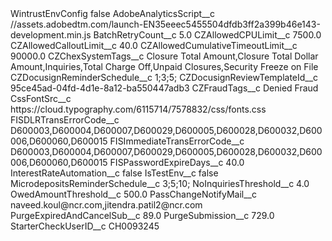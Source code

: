 <?xml version="1.0" encoding="UTF-8"?>
<CustomMetadata xmlns="http://soap.sforce.com/2006/04/metadata" xmlns:xsi="http://www.w3.org/2001/XMLSchema-instance" xmlns:xsd="http://www.w3.org/2001/XMLSchema">
    <label>WintrustEnvConfig</label>
    <protected>false</protected>
    <values>
        <field>AdobeAnalyticsScript__c</field>
        <value xsi:type="xsd:string">//assets.adobedtm.com/launch-EN35eeec5455504dfdb3ff2a399b46e143-development.min.js</value>
    </values>
    <values>
        <field>BatchRetryCount__c</field>
        <value xsi:type="xsd:double">5.0</value>
    </values>
    <values>
        <field>CZAllowedCPULimit__c</field>
        <value xsi:type="xsd:double">7500.0</value>
    </values>
    <values>
        <field>CZAllowedCalloutLimit__c</field>
        <value xsi:type="xsd:double">40.0</value>
    </values>
    <values>
        <field>CZAllowedCumulativeTimeoutLimit__c</field>
        <value xsi:type="xsd:double">90000.0</value>
    </values>
    <values>
        <field>CZChexSystemTags__c</field>
        <value xsi:type="xsd:string">Closure Total Amount,Closure Total Dollar Amount,Inquiries,Total Charge Off,Unpaid Closures,Security Freeze on File</value>
    </values>
    <values>
        <field>CZDocusignReminderSchedule__c</field>
        <value xsi:type="xsd:string">1;3;5;</value>
    </values>
    <values>
        <field>CZDocusignReviewTemplateId__c</field>
        <value xsi:type="xsd:string">95ce45ad-04fd-4d1e-8a12-ba550447adb3</value>
    </values>
    <values>
        <field>CZFraudTags__c</field>
        <value xsi:type="xsd:string">Denied Fraud</value>
    </values>
    <values>
        <field>CssFontSrc__c</field>
        <value xsi:type="xsd:string">https://cloud.typography.com/6115714/7578832/css/fonts.css</value>
    </values>
    <values>
        <field>FISDLRTransErrorCode__c</field>
        <value xsi:type="xsd:string">D600003,D600004,D600007,D600029,D600005,D600028,D600032,D600006,D600060,D600015</value>
    </values>
    <values>
        <field>FISImmediateTransErrorCode__c</field>
        <value xsi:type="xsd:string">D600003,D600004,D600007,D600029,D600005,D600028,D600032,D600006,D600060,D600015</value>
    </values>
    <values>
        <field>FISPasswordExpireDays__c</field>
        <value xsi:type="xsd:double">40.0</value>
    </values>
    <values>
        <field>InterestRateAutomation__c</field>
        <value xsi:type="xsd:boolean">false</value>
    </values>
    <values>
        <field>IsTestEnv__c</field>
        <value xsi:type="xsd:boolean">false</value>
    </values>
    <values>
        <field>MicrodepositsReminderSchedule__c</field>
        <value xsi:type="xsd:string">3;5;10;</value>
    </values>
    <values>
        <field>NoInquiriesThreshold__c</field>
        <value xsi:type="xsd:double">4.0</value>
    </values>
    <values>
        <field>OwedAmountThreshold__c</field>
        <value xsi:type="xsd:double">500.0</value>
    </values>
    <values>
        <field>PassChangeNotifyMail__c</field>
        <value xsi:type="xsd:string">naveed.koul@ncr.com,jitendra.patil2@ncr.com</value>
    </values>
    <values>
        <field>PurgeExpiredAndCancelSub__c</field>
        <value xsi:type="xsd:double">89.0</value>
    </values>
    <values>
        <field>PurgeSubmission__c</field>
        <value xsi:type="xsd:double">729.0</value>
    </values>
    <values>
        <field>StarterCheckUserID__c</field>
        <value xsi:type="xsd:string">CH0093245</value>
    </values>
</CustomMetadata>
